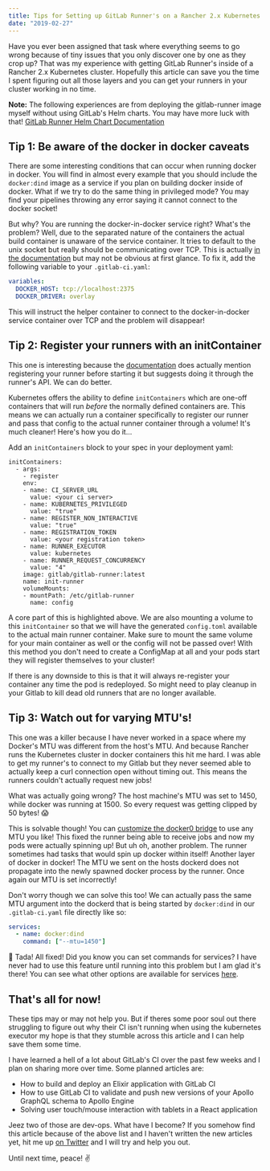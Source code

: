 ```yaml
---
title: Tips for Setting up GitLab Runner's on a Rancher 2.x Kubernetes Cluster
date: "2019-02-27"
---
```


Have you ever been assigned that task where everything seems to go wrong because of tiny issues that you only discover one by one as they crop up? That was my experience with getting GitLab Runner's inside of a Rancher 2.x Kubernetes cluster. Hopefully this article can save you the time I spent figuring out all those layers and you can get your runners in your cluster working in no time.

**Note:** The following experiences are from deploying the gitlab-runner image myself without using GitLab's Helm charts. You may have more luck with that! [GitLab Runner Helm Chart Documentation](https://docs.gitlab.com/ee/install/kubernetes/gitlab_runner_chart.html)

## Tip 1: Be aware of the docker in docker caveats

There are some interesting conditions that can occur when running docker in docker. You will find in almost every example that you should include the `docker:dind` image as a service if you plan on building docker inside of docker. What if we try to do the same thing in privileged mode? You may find your pipelines throwing any error saying it cannot connect to the docker socket!

But why? You are running the docker-in-docker service right? What's the problem? Well, due to the separated nature of the containers the actual build container is unaware of the service container. It tries to default to the unix socket but really should be communicating over TCP. This is actually [in the documentation](https://docs.gitlab.com/runner/executors/kubernetes.html#using-dockerdind) but may not be obvious at first glance. To fix it, add the following variable to your `.gitlab-ci.yaml`:

```yaml
variables:
  DOCKER_HOST: tcp://localhost:2375
  DOCKER_DRIVER: overlay
```

This will instruct the helper container to connect to the docker-in-docker service container over TCP and the problem will disappear!

## Tip 2: Register your runners with an initContainer

This one is interesting because the [documentation](https://docs.gitlab.com/runner/install/kubernetes.html) does actually mention registering your runner before starting it but suggests doing it through the runner's API. We can do better.

Kubernetes offers the ability to define `initContainers` which are one-off containers that will run _before_ the normally defined containers are. This means we can actually run a container specifically to register our runner and pass that config to the actual runner container through a volume! It's much cleaner! Here's how you do it...

Add an `initContainers` block to your spec in your deployment yaml:

```yaml{23-25}
initContainers:
  - args:
    - register
    env:
    - name: CI_SERVER_URL
      value: <your ci server>
    - name: KUBERNETES_PRIVILEGED
      value: "true"
    - name: REGISTER_NON_INTERACTIVE
      value: "true"
    - name: REGISTRATION_TOKEN
      value: <your registration token>
    - name: RUNNER_EXECUTOR
      value: kubernetes
    - name: RUNNER_REQUEST_CONCURRENCY
      value: "4"
    image: gitlab/gitlab-runner:latest
    name: init-runner
    volumeMounts:
    - mountPath: /etc/gitlab-runner
      name: config
```

A core part of this is highlighted above. We are also mounting a volume to this `initContainer` so that we will have the generated `config.toml` available to the actual main runner container. Make sure to mount the same volume for your main container as well or the config will not be passed over! With this method you don't need to create a ConfigMap at all and your pods start they will register themselves to your cluster!

If there is any downside to this is that it will always re-register your container any time the pod is redeployed. So might need to play cleanup in your Gitlab to kill dead old runners that are no longer available.

## Tip 3: Watch out for varying MTU's!

This one was a killer because I have never worked in a space where my Docker's MTU was different from the host's MTU. And because Rancher runs the Kubernetes cluster in docker containers this hit me hard. I was able to get my runner's to connect to my Gitlab but they never seemed able to actually keep a curl connection open without timing out. This means the runners couldn't actually request new jobs!

What was actually going wrong? The host machine's MTU was set to 1450, while docker was running at 1500. So every request was getting clipped by 50 bytes! 😱

This is solvable though! You can [customize the docker0 bridge](https://docs.docker.com/v17.09/engine/userguide/networking/default_network/custom-docker0/) to use any MTU you like! This fixed the runner being able to receive jobs and now my pods were actually spinning up! But uh oh, another problem. The runner sometimes had tasks that would spin up docker within itself! Another layer of docker in docker! The MTU we sent on the hosts dockerd does not propagate into the newly spawned docker process by the runner. Once again our MTU is set incorrectly!

Don't worry though we can solve this too! We can actually pass the same MTU argument into the dockerd that is being started by `docker:dind` in our `.gitlab-ci.yaml` file directly like so:

```yaml
services:
  - name: docker:dind
    command: ["--mtu=1450"]
```

🎉 Tada! All fixed! Did you know you can set commands for services? I have never had to use this feature until running into this problem but I am glad it's there! You can see what other options are available for services [here](https://docs.gitlab.com/ee/ci/docker/using_docker_images.html#available-settings-for-services).

## That's all for now!

These tips may or may not help you. But if theres some poor soul out there struggling to figure out why their CI isn't running when using the kubernetes executor my hope is that they stumble across this article and I can help save them some time.

I have learned a hell of a lot about GitLab's CI over the past few weeks and I plan on sharing more over time. Some planned articles are:

- How to build and deploy an Elixir application with GitLab CI
- How to use GitLab CI to validate and push new versions of your Apollo GraphQL schema to Apollo Engine
- Solving user touch/mouse interaction with tablets in a React application

Jeez two of those are dev-ops. What have I become? If you somehow find this article because of the above list and I haven't written the new articles yet, hit me up [on Twitter](https://twitter.com/sctx) and I will try and help you out.

Until next time, peace! ✌️